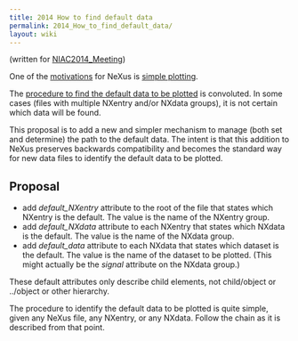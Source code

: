 ```yaml
---
title: 2014 How to find default data
permalink: 2014_How_to_find_default_data/
layout: wiki
---
```


(written for [NIAC2014\_Meeting](NIAC2014_Meeting "wikilink"))

One of the
[motivations](http://download.nexusformat.org/doc/html/motivations.html)
for NeXus is [simple
plotting](http://download.nexusformat.org/doc/html/motivations.html#simpleplotting).

The [procedure to find the default data to be
plotted](http://download.nexusformat.org/doc/html/datarules.html#find-plottable-data)
is convoluted. In some cases (files with multiple NXentry and/or NXdata
groups), it is not certain which data will be found.

This proposal is to add a new and simpler mechanism to manage (both set
and determine) the path to the default data. The intent is that this
addition to NeXus preserves backwards compatibility and becomes the
standard way for new data files to identify the default data to be
plotted.

Proposal
--------

-   add *default\_NXentry* attribute to the root of the file that states
    which NXentry is the default. The value is the name of the NXentry
    group.
-   add *default\_NXdata* attribute to each NXentry that states which
    NXdata is the default. The value is the name of the NXdata group.
-   add *default\_data* attribute to each NXdata that states which
    dataset is the default. The value is the name of the dataset to be
    plotted. (This might actually be the *signal* attribute on the
    NXdata group.)

These default attributes only describe child elements, not child/object
or ../object or other hierarchy.

The procedure to identify the default data to be plotted is quite
simple, given any NeXus file, any NXentry, or any NXdata. Follow the
chain as it is described from that point.
